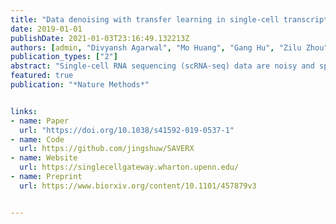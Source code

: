 ```yaml
---
title: "Data denoising with transfer learning in single-cell transcriptomics"
date: 2019-01-01
publishDate: 2021-01-03T23:16:49.132213Z
authors: [admin, "Divyansh Agarwal", "Mo Huang", "Gang Hu", "Zilu Zhou", "Chengzhong Ye", "Nancy R. Zhang"]
publication_types: ["2"]
abstract: "Single-cell RNA sequencing (scRNA-seq) data are noisy and sparse. Here, we show that transfer learning across datasets remarkably improves data quality. By coupling a deep autoencoder with a Bayesian model, SAVER-X extracts transferable gene−gene relationships across data from different labs, varying conditions and divergent species, to denoise new target datasets."
featured: true
publication: "*Nature Methods*"


links:
- name: Paper
  url: "https://doi.org/10.1038/s41592-019-0537-1"
- name: Code
  url: https://github.com/jingshuw/SAVERX
- name: Website
  url: https://singlecellgateway.wharton.upenn.edu/
- name: Preprint
  url: https://www.biorxiv.org/content/10.1101/457879v3


---
```


